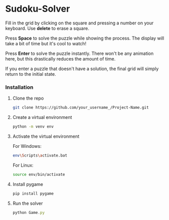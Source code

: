 # Sudoku-Solver

Fill in the grid by clicking on the square and pressing a number on your keyboard. Use **delete** to erase a square.

Press **Space** to solve the puzzle while showing the process. The display will take a bit of time but it's cool to watch!

Press **Enter** to solve the puzzle instantly. There won't be any animation here, but this drastically reduces the amount of time. 

If you enter a puzzle that doesn't have a solution, the final grid will simply return to the initial state.



### Installation


1. Clone the repo
   ```sh
   git clone https://github.com/your_username_/Project-Name.git
   ```
2. Create a virtual environment
   ```sh
   python -m venv env
   ```
3. Activate the virtual environment

   For Windows:
   ```sh
   env\Scripts\activate.bat
   ```
   For Linux:
   ```sh
   source env/bin/activate
   ```
4. Install pygame
   ```sh
   pip install pygame
   ```
5. Run the solver
   ```js
   python Game.py
   ```


